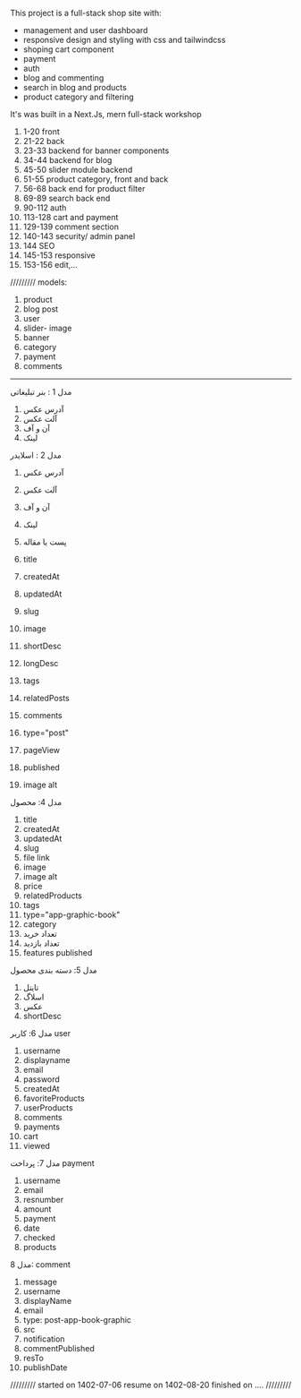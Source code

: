 This project is a full-stack shop site with:

- management and user dashboard
- responsive design and styling with css and tailwindcss
- shoping cart component
- payment
- auth
- blog and commenting
- search in blog and products
- product category and filtering

It's was built in a Next.Js, mern full-stack workshop

1. 1-20 front
2. 21-22 back
3. 23-33 backend for banner components
4. 34-44 backend for blog
5. 45-50 slider module backend
6. 51-55 product category, front and back
7. 56-68 back end for product filter
8. 69-89 search back end
9. 90-112 auth
10. 113-128 cart and payment
11. 129-139 comment section
12. 140-143 security/ admin panel
13. 144 SEO
14. 145-153 responsive
15. 153-156 edit,...

/////////
models:

1. product
2. blog post
3. user
4. slider- image
5. banner
6. category
7. payment
8. comments

---

مدل 1 : بنر تبلیغاتی

1. آدرس عکس
2. آلت عکس
3. آن و آف
4. لینک

مدل 2 : اسلایدر

1. آدرس عکس
2. آلت عکس
3. آن و آف
4. لینک

5. پست یا مقاله
6. title
7. createdAt
8. updatedAt
9. slug
10. image
11. shortDesc
12. longDesc
13. tags
14. relatedPosts
15. comments
16. type="post"
17. pageView
18. published
19. image alt

مدل 4: محصول

1. title
2. createdAt
3. updatedAt
4. slug
5. file link
6. image
7. image alt
8. price
9. relatedProducts
10. tags
11. type="app-graphic-book"
12. category
13. تعداد خرید
14. تعداد بازدید
15. features
    published

مدل 5: دسته بندی محصول

1. تایتل
2. اسلاگ
3. عکس
4. shortDesc

مدل 6: کاربر user

1. username
2. displayname
3. email
4. password
5. createdAt
6. favoriteProducts
7. userProducts
8. comments
9. payments
10. cart
11. viewed

مدل 7: پرداخت payment

1. username
2. email
3. resnumber
4. amount
5. payment
6. date
7. checked
8. products

مدل 8: comment

1. message
2. username
3. displayName
4. email
5. type: post-app-book-graphic
6. src
7. notification
8. commentPublished
9. resTo
10. publishDate

/////////
started on 1402-07-06
resume on 1402-08-20
finished on ....
/////////
